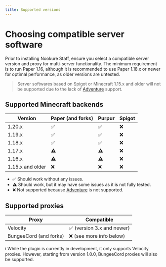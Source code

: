 ```yaml
---
title: Supported versions
---
```

# Choosing compatible server software

Prior to installing Nookure Staff, ensure you select a compatible server version and proxy for multi-server functionality. The minimum requirement is to run Paper 1.16, although it is recommended to use Paper 1.18.x or newer for optimal performance, as older versions are untested.

> Server softwares based on Spigot or Minecraft 1.15.x and older will not be supported due to the lack of [Adventure](https://docs.advntr.dev/) support.

## Supported Minecraft backends


| Version          | Paper (and forks) | Purpur | Spigot |
| ------------------ | ------------------- | -------- | -------- |
| 1.20.x           | ✅                | ✅     | ❌     |
| 1.19.x           | ✅                | ✅     | ❌     |
| 1.18.x           | ✅                | ✅     | ❌     |
| 1.17.x           | ⚠️              | ⚠️   | ❌     |
| 1.16.x           | ⚠️              | ⚠️   | ❌     |
| 1.15.x and older | ❌                | ❌     | ❌     |

- ✅ Should work without any issues.
- ⚠️ Should work, but it may have some issues as it is not fully tested.
- ❌ Not supported because [Adventure](https://docs.advntr.dev/) is not supported.

## Supported proxies


| Proxy                  | Compatible                 |
| ------------------------ | ---------------------------- |
| Velocity               | ✅ (version 3.x and newer) |
| BungeeCord (and forks) | ❌ (see more info below)   |

ℹ️ While the plugin is currently in development, it only supports Velocity proxies. However, starting from version 1.0.0, BungeeCord proxies will also be supported.
